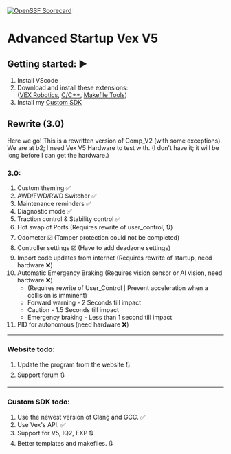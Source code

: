 [![OpenSSF Scorecard](https://api.scorecard.dev/projects/github.com/{owner}/{repo}/badge)](https://scorecard.dev/viewer/?uri=github.com/{owner}/{repo})

<h1 id="advanced-startup-vex-v5">Advanced Startup Vex V5</h1>
<h2 id="getting-started-">Getting started: ▶️</h2>
<ol>
<li>Install VScode</li>
<li>Download and install these extensions:<br>(<a href="https://marketplace.visualstudio.com/items?itemName=VEXRobotics.vexcode">VEX Robotics</a>, <a href="https://marketplace.visualstudio.com/items?itemName=ms-vscode.cpptools">C/C++</a>, <a href="https://marketplace.visualstudio.com/items?itemName=ms-vscode.makefile-tools">Makefile Tools</a>)  </li>
<li>Install my <a href="https://github.com/RanchoDVT/Vex-SDK">Custom SDK</a></li>
</ol>
<h2 id="rewrite-3-0-">Rewrite (3.0)</h2>
<p>Here we go! This is a rewritten version of Comp_V2 (with some exceptions).<br>We are at b2; I need Vex V5 Hardware to test with. (I don&#39;t have it; it will be long before I can get the hardware.)</p>
<h3 id="3-0">3.0:</h3>
<ol>
<li>Custom theming ✅</li>
<li>AWD/FWD/RWD Switcher ✅</li>
<li>Maintenance reminders ✅</li>
<li>Diagnostic mode ✅ </li>
<li>Traction control &amp; Stability control ✅</li>
<li>Hot swap of Ports (Requires rewrite of user_control, 🔃) </li>
<li>Odometer ☑️ (Tamper protection could not be completed)</li>
<li>Controller settings ☑️ (Have to add deadzone settings)</li>
<li>Import code updates from internet (Requires rewrite of startup, need hardware ❌) </li>
<li>Automatic Emergency Braking (Requires vision sensor or AI vision, need hardware ❌)<ul>
<li>(Requires rewrite of User_Control | Prevent acceleration when a collision is imminent)</li>
<li>Forward warning - 2 Seconds till impact</li>
<li>Caution - 1.5 Seconds till impact</li>
<li>Emergency braking - Less than 1 second till impact</li>
</ul>
</li>
<li>PID for autonomous (need hardware ❌)</li>

</ol>
<hr>
<h3 id="website-todo-">Website todo:</h3>
<ol>
<li>Update the program from the website 🔃</li>
<li>Support forum 🔃</li>
</ol>
<hr>
<h3 id="custom-sdk-todo-">Custom SDK todo:</h3>
<ol>
<li>Use the newest version of Clang and GCC. ✅</li>
<li>Use Vex&#39;s API. ✅</li>
<li>Support for V5, IQ2, EXP 🔃</li>
<li>Better templates and makefiles. 🔃</li>
</ol>
